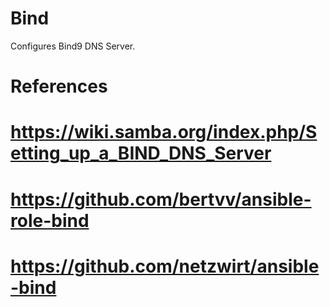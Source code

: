 Bind
====

Configures Bind9 DNS Server.

References
==========
# https://wiki.samba.org/index.php/Setting_up_a_BIND_DNS_Server
# https://github.com/bertvv/ansible-role-bind
# https://github.com/netzwirt/ansible-bind

